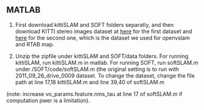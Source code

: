 ## MATLAB


1. First download kittiSLAM and SOFT folders separatly, and then download KITTI stereo images dataset at [here](https://s3.eu-central-1.amazonaws.com/avg-kitti/raw_data/2011_09_26_drive_0009/2011_09_26_drive_0009_sync.zip) for the first dataset 
and [here](https://s3.eu-central-1.amazonaws.com/avg-kitti/raw_data/2011_09_26_drive_0022/2011_09_26_drive_0022_sync.zip) for the second one, which is the dataset we used for openvslam and RTAB map.

2. Unzip the zipfile under kittiSLAM and SOFT/data folders. For running kittiSLAM, run kittiSLAM.m in matlab. For running SOFT, run softSLAM.m under /SOFT/code/softSLAM.m
(the original setting is to run with 2011_09_26_drive_0009 dataset. To change the dataset, change the file path at line 17,18 kittiSLAM.m and line 39,40 of softSLAM.m 

(note: increase vo_params.feature.nms_tau at line 17 of softSLAM.m if computation pwer is a limitation).
